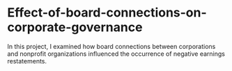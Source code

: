 # Effect-of-board-connections-on-corporate-governance
In this project, I examined how board connections between corporations and nonprofit organizations influenced the occurrence of negative earnings restatements. 
